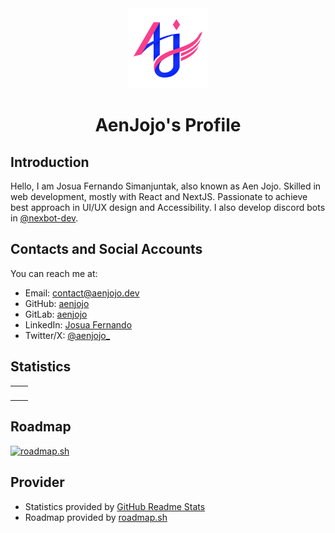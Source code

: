 <div align="center">
  <img src="/assets/aenjojo-v3-blupinkeu-sticker.png" alt="" height="128" />
  
  AenJojo's Profile
  =================
</div>

## Introduction
Hello, I am Josua Fernando Simanjuntak, also known as Aen Jojo.
Skilled in web development, mostly with React and NextJS.
Passionate to achieve best approach in UI/UX design and Accessibility.
I also develop discord bots in [@nexbot-dev](https://github.com/nexbot-dev).

## Contacts and Social Accounts
You can reach me at:
* Email: contact@aenjojo.dev
* GitHub: [aenjojo](https://github.com/aenjojo)
* GitLab: [aenjojo](https://gitlab.com/aenjojo)
* LinkedIn: [Josua Fernando](https://www.linkedin.com/in/aenjojo)
* Twitter/X: [@aenjojo_](https://x.com/aenjojo_)

## Statistics
<table>
  <tr>
    <td align="center" style="padding: 0; width: 50%">
      <img
        alt=""
        src="https://github-readme-stats.vercel.app/api?username=aenjojo&count_private=true&show_icons=true&title_color=2080f0&icon_color=2080f0&text_color=92989f&include_all_commits=false&bg_color=00000000&hide_border=true"
        align="center"
        style="padding: 0"
      />
    </td>
    <td>
      <img
        alt=""
        src="https://github-readme-stats.vercel.app/api/top-langs/?username=aenjojo&layout=compact&count_private=true&title_color=2080f0&icon_color=2080f0&text_color=92989f&bg_color=00000000&hide_border=true&langs_count=12&size_weight=0.5&count_weight=0.5"
        align="center"
        style="padding: 0"
      />
    </td>
  </tr>
</table>

## Roadmap
<a href="https://roadmap.sh">
  <img
    src="https://api.roadmap.sh/v1-badge/wide/64512815618c45b1baa8357f?variant=dark&roadmaps=frontend%2Cbackend%2Cfull-stack%2Cdevops"
    alt="roadmap.sh"
  />
</a>

## Provider
- Statistics provided by [GitHub Readme Stats]
- Roadmap provided by [roadmap.sh]

[GitHub Readme Stats]:   https://github.com/anuraghazra/github-readme-stats
[roadmap.sh]:            https://roadmap.sh/

